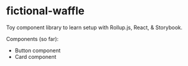 # fictional-waffle

Toy component library to learn setup with Rollup.js, React, & Storybook.

Components (so far):
- Button component
- Card component
